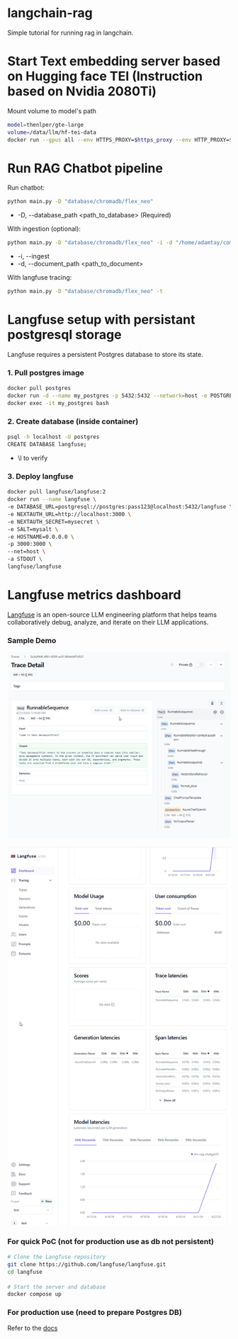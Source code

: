 # langchain-rag
Simple tutorial for running rag in langchain.

# Start Text embedding server based on Hugging face TEI (Instruction based on Nvidia 2080Ti)
Mount volume to model's path
```bash
model=thenlper/gte-large
volume=/data/llm/hf-tei-data
docker run --gpus all --env HTTPS_PROXY=$https_proxy --env HTTP_PROXY=$http_proxy -p 8180:80 -v $volume:/data --pull always ghcr.io/huggingface/text-embeddings-inference:turing-0.6 --model-id $model
```

# Run RAG Chatbot pipeline
Run chatbot:
```bash
python main.py -D "database/chromadb/flex_neo"
```
- -D, --database_path <path_to_database> (Required)

With ingestion (optional):
```bash
python main.py -D "database/chromadb/flex_neo" -i -d "/home/adamtay/computex/documents/2024 Intel Flex Engineering Malaysia - NEO_20240228.pdf"
```
- -i, --ingest
- -d, --document_path <path_to_document>

With langfuse tracing:
```bash
python main.py -D "database/chromadb/flex_neo" -t
```

# Langfuse setup with persistant postgresql storage
Langfuse requires a persistent Postgres database to store its state.

### 1. Pull postgres image
```bash
docker pull postgres
docker run -d --name my_postgres -p 5432:5432 --network=host -e POSTGRES_PASSWORD=pass123 postgres
docker exec -it my_postgres bash
```

### 2. Create database (inside container)
```bash
psql -h localhost -U postgres
CREATE DATABASE langfuse;
```
- \l to verify 

### 3. Deploy langfuse
```bash
docker pull langfuse/langfuse:2
docker run --name langfuse \
-e DATABASE_URL=postgresql://postgres:pass123@localhost:5432/langfuse \
-e NEXTAUTH_URL=http://localhost:3000 \
-e NEXTAUTH_SECRET=mysecret \
-e SALT=mysalt \
-e HOSTNAME=0.0.0.0 \
-p 3000:3000 \
--net=host \
-a STDOUT \
langfuse/langfuse
```

# Langfuse metrics dashboard
[Langfuse](https://github.com/langfuse/langfuse) is an open-source LLM engineering platform that helps teams collaboratively debug, analyze, and iterate on their LLM applications.

### Sample Demo
![Langfuse Demo Trace](./langfuse_demo1.png)

![Langfuse Demo Dashboard](./langfuse_demo2.png)

### For quick PoC (not for production use as db not persistent)
```bash
# Clone the Langfuse repository
git clone https://github.com/langfuse/langfuse.git
cd langfuse
 
# Start the server and database
docker compose up
```

### For production use (need to prepare Postgres DB)
Refer to the [docs](https://langfuse.com/docs/deployment/self-host)
